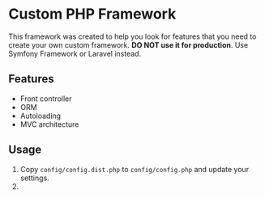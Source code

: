 # Custom PHP Framework

This framework was created to help you look for features that you need to
create your own custom framework. **DO NOT use it for production**.
Use Symfony Framework or Laravel instead.

## Features

- Front controller
- ORM
- Autoloading
- MVC architecture

## Usage

1. Copy `config/config.dist.php` to `config/config.php` and update your settings.
2. 
